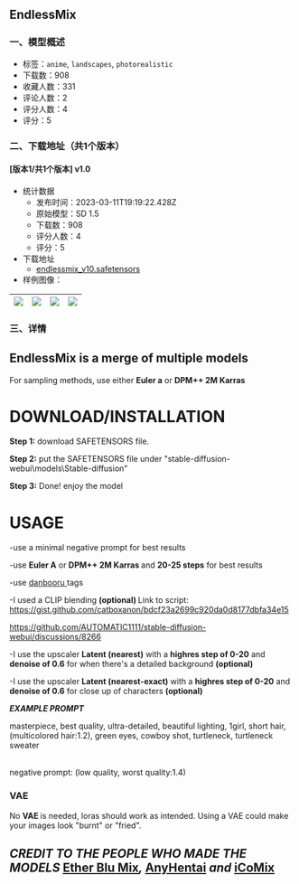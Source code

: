 ## EndlessMix
### 一、模型概述

- 标签：`anime`, `landscapes`, `photorealistic`
- 下载数：908
- 收藏人数：331
- 评论人数：2
- 评分人数：4
- 评分：5

### 二、下载地址（共1个版本）

#### [版本1/共1个版本] v1.0

- 统计数据
  - 发布时间：2023-03-11T19:19:22.428Z
  - 原始模型：SD 1.5
  - 下载数：908
  - 评分人数：4
  - 评分：5
- 下载地址
  - [endlessmix_v10.safetensors](https://civitai.com/api/download/models/21781)
- 样例图像：

| <img src="https://image.civitai.com/xG1nkqKTMzGDvpLrqFT7WA/3f7f65b3-573b-4b12-efe8-ae8336d28f00/width=450/232341.jpeg" /> | <img src="https://image.civitai.com/xG1nkqKTMzGDvpLrqFT7WA/d7543b3c-8a8f-446c-fea8-f06adc66f700/width=450/232360.jpeg" /> | <img src="https://image.civitai.com/xG1nkqKTMzGDvpLrqFT7WA/644ba76a-549c-4027-83ea-d25ce9c8f000/width=450/232359.jpeg" /> | <img src="https://image.civitai.com/xG1nkqKTMzGDvpLrqFT7WA/2d35e69d-9289-4ee3-0e15-2cd59978e100/width=450/232358.jpeg" /> |
| ---- | ---- | ---- | ---- |


### 三、详情
<h2>EndlessMix is a merge of multiple models</h2><p>For sampling methods, use either <strong>Euler a</strong> or <strong>DPM++ 2M Karras</strong></p><p></p><h1>DOWNLOAD/INSTALLATION</h1><p></p><p><strong>Step 1:</strong> download SAFETENSORS file.</p><p><strong>Step 2:</strong> put the SAFETENSORS file under "stable-diffusion-webui\models\Stable-diffusion"</p><p><strong>Step 3:</strong> Done! enjoy the model</p><p></p><h1>USAGE</h1><p></p><p>-use a minimal negative prompt for best results</p><p>-use <strong>Euler A</strong> or <strong>DPM++ 2M Karras </strong>and <strong>20-25 steps</strong> for best results</p><p>-use <a target="_blank" rel="ugc" href="https://danbooru.donmai.us/">danbooru </a>tags</p><p>-I used a CLIP blending <strong>(optional) </strong>Link to script: <a target="_blank" rel="ugc" href="https://gist.github.com/catboxanon/bdcf23a2699c920da0d8177dbfa34e15">https://gist.github.com/catboxanon/bdcf23a2699c920da0d8177dbfa34e15</a></p><p><a target="_blank" rel="ugc" href="https://github.com/AUTOMATIC1111/stable-diffusion-webui/discussions/8266">https://github.com/AUTOMATIC1111/stable-diffusion-webui/discussions/8266</a></p><p>-I use the upscaler <strong>Latent (nearest)</strong> with a <strong>highres step of 0-20</strong> and <strong>denoise of 0.6</strong> for when there's a detailed background <strong>(optional)</strong></p><p>-I use the upscaler <strong>Latent (nearest-exact)</strong> with a <strong>highres step of 0-20</strong> and <strong>denoise of 0.6</strong> for close up of characters <strong>(optional)</strong></p><p></p><p><strong><em>EXAMPLE PROMPT</em></strong></p><p>masterpiece, best quality, ultra-detailed, beautiful lighting, 1girl, short hair, (multicolored hair:1.2), green eyes, cowboy shot, turtleneck, turtleneck sweater</p><p><br />negative prompt: (low quality, worst quality:1.4)</p><p></p><h3>VAE</h3><p>No <strong>VAE </strong>is needed, loras should work as intended. Using a VAE could make your images look "burnt" or "fried".</p><p></p><h2><strong><em>CREDIT TO THE PEOPLE WHO MADE THE MODELS </em></strong><a rel="ugc" href="https://civitai.com/models/17427/ether-blu-mix-ebm-v2"><strong>Ether Blu Mix</strong></a><strong><em>, </em></strong><a rel="ugc" href="https://civitai.com/models/5706/anyhentai"><strong>AnyHentai</strong></a><strong><em> and </em></strong><a rel="ugc" href="https://civitai.com/models/16164/icomix"><strong>iCoMix</strong></a></h2>